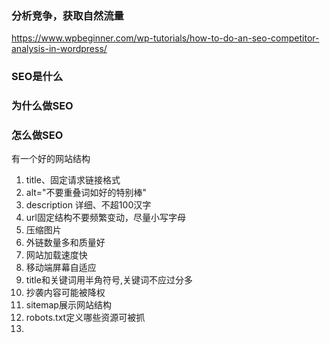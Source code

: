 ### 分析竞争，获取自然流量

https://www.wpbeginner.com/wp-tutorials/how-to-do-an-seo-competitor-analysis-in-wordpress/


### SEO是什么

### 为什么做SEO

### 怎么做SEO

有一个好的网站结构

1. title、固定请求链接格式
2. alt="不要重叠词如好的特别棒"
3. description 详细、不超100汉字
4. url固定结构不要频繁变动，尽量小写字母
5. 压缩图片
6. 外链数量多和质量好
7. 网站加载速度快
8. 移动端屏幕自适应
9. title和关键词用半角符号,关键词不应过分多
10. 抄袭内容可能被降权
11. sitemap展示网站结构
12. robots.txt定义哪些资源可被抓
13. 
